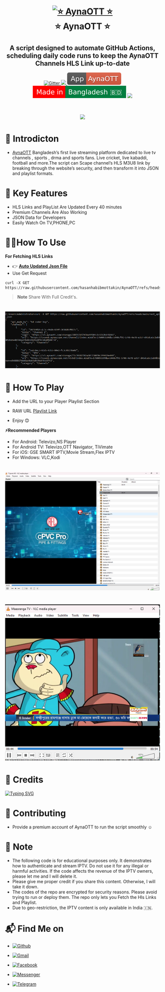 




<h1 align="center">
  <br>
  <a href="https://play.google.com/store/apps/details?id=com.aynaott.apps"><img src="https://aynaott.com/assets/images/logo/logo-2.png" alt="⭐ AynaOTT ⭐" width="200"></a>
  <br>
  ⭐ AynaOTT ⭐
  <br>
</h1>

<h2 align="center">A script designed to automate GitHub Actions, scheduling daily code runs to keep the AynaOTT Channels HLS Link up-to-date</h2>

<p align="center">
  <a href="https://www.python.org/">
    <img src="https://img.shields.io/badge/Made_With-Python_3.12%2B-blue"
         alt="Gitter">
  
  <a href="https://saythanks.io/to/bullredeyes@gmail.com">
      <img src="https://raw.githubusercontent.com/hasanhabibmottakin/AynaOTT/refs/heads/main/images/bluecodexx-%E2%98%BC-green.svg">
  </a>
  <a href="https://play.google.com/store/apps/details?id=com.aynaott.apps">
    <img src="https://raw.githubusercontent.com/hasanhabibmottakin/AynaOTT/refs/heads/main/images/aynaapp.svg">
  </a>
  </a>
  <a href="https://gitter.im/amitmerchant1990/electron-markdownify"><img src="https://raw.githubusercontent.com/hasanhabibmottakin/AynaOTT/refs/heads/main/images/made-in-bd.svg"></a>
  <a href="https://hits.seeyoufarm.com"><img src="https://hits.seeyoufarm.com/api/count/incr/badge.svg?url=https://github.com/hasanhabibmottakin/AynaOTT&count_bg=%2379C83D&title_bg=%23555555&icon=mattermost.svg&icon_color=%23E7E7E7&title=Visitors+&edge_flat=false"/></a>
</p>

<h1 align="center">
 <a href="www.aynaott.com"><img src="https://aynaott.com/assets/images/landing/6.png"></a>
</h1>

# 📕 Introdicton 
* [AynaOTT](https://play.google.com/store/apps/details?id=com.aynaott.apps) Bangladesh’s first live streaming platform dedicated to live tv channels , sports , drma and sports fans. Live cricket, live kabaddi, football and more.The script can Scape channel’s HLS M3U8 link by breaking through the website’s security, and then transform it into JSON and playlist formats.


# 🔵 Key Features

* HLS Links and PlayList Are Updated Every 40 minutes
* Premium Channels Are Also Working
* JSON Data for Developers 
* Easily Watch On TV,PHONE,PC



# 👨‍💻How To Use
**For Fetching HLS Links**
* 👉 **[Auto Updated Json File](https://raw.githubusercontent.com/hasanhabibmottakin/AynaOTT/refs/heads/main/rest_api.json)**
* Use Get Request




```
curl -X GET https://raw.githubusercontent.com/hasanhabibmottakin/AynaOTT/refs/heads/main/rest_api.json

```

> **Note**
> Share With Full Credit's.


<h1 align="center">
 <a href="https://raw.githubusercontent.com/hasanhabibmottakin/AynaOTT/refs/heads/main/rest_api.json?"><img src="https://github.com/hasanhabibmottakin/AynaOTT/blob/main/images/output.png"></a>
</h1>

# 🎥 How To Play


* Add the URL to your Player Playlist Section
* RAW URL [Playlist Link](https://raw.githubusercontent.com/hasanhabibmottakin/AynaOTT/refs/heads/main/playlist.m3u)

*  Enjoy 😊



**⚡Recommended Players**
* For Android: Televizo,NS Player
* For Android TV: Televizo,OTT Navigator, TiVimate
* For iOS: GSE SMART IPTV,Movie Stream,Flex IPTV
* For Windows: VLC,Kodi


<h1 align="center">
 <a href="https://raw.githubusercontent.com/hasanhabibmottakin/AynaOTT/refs/heads/main/playlist.m3u"><img src="https://github.com/hasanhabibmottakin/AynaOTT/blob/main/images/list.png"></a>
<h1 align="center">
 <a href="https://raw.githubusercontent.com/byte-capsule/AynaOTT-Hls-Fetcher/main/AynaOTT_Live.m3u"><img src="https://github.com/hasanhabibmottakin/AynaOTT/blob/main/images/playback.png"></a>
</h1>

# 🚬 Credits
[![Typing SVG](https://readme-typing-svg.demolab.com?font=Fira+Code&pause=100&color=FF2C10&background=31FF9400&width=400&lines=Made+By+Byte+Capsule)](https://git.io/typing-svg)

# 💙 Contributing
* Provide a premium account of AynaOTT to run the script smoothly ☺️
# 💌 Note
* The following code is for educational purposes only. It demonstrates how to authenticate and stream IPTV. Do not use it for any illegal or harmful activities. If the code affects the revenue of the IPTV owners, please let me  and I will delete it.
* Please give me proper credit if you share this content. Otherwise, I will take it down.
* The codes of the repo are encrypted for security reasons. Please avoid trying to run or deploy them. The repo only lets you Fetch the Hls Links and Playlist.
*  Due to geo-restriction, the IPTV content is only available in India 🇮🇳.







# 📬 Find Me on 

- [![Github](https://img.shields.io/badge/Github-Byte_Capsule-purple?style=for-the-badge&logo=github)](https://github.com/hasanhabibmottakin)

- [![Gmail](https://img.shields.io/badge/Gmail-Byte_Capsule-green?style=for-the-badge&logo=gmail)](mailto:hasanhabibmottakin@gmail.com)

- [![Facebook](https://img.shields.io/badge/Facebook-Jeshan_Akand-blue?style=for-the-badge&logo=facebook)](https://t.me/BlueCodeXXX)

- [![Messenger](https://img.shields.io/badge/Messenger-Jeshan_Akand-orange?style=for-the-badge&logo=messenger)](https://t.me/BlueCodeXXX)

- [![Telegram](https://img.shields.io/badge/Telegram-Byte_Capsule-indigo?style=for-the-badge&logo=telegram)](https://t.me/BlueCodeXXX)
